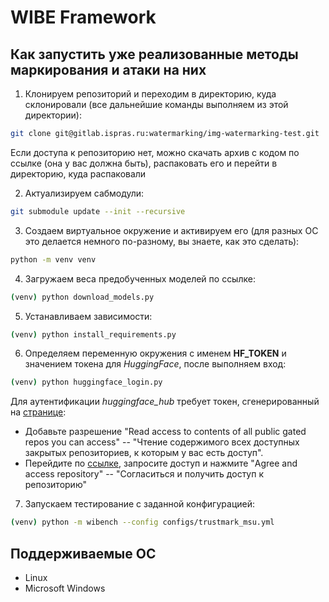 # WIBE Framework

## Как запустить уже реализованные методы маркирования и атаки на них

1. Клонируем репозиторий и переходим в директорию, куда склонировали (все дальнейшие команды выполняем из этой директории):
```bash
git clone git@gitlab.ispras.ru:watermarking/img-watermarking-test.git
```

Если доступа к репозиторию нет, можно скачать архив с кодом по ссылке (она у вас должна быть), распаковать его и перейти в директорию, куда распаковали

2. Актуализируем сабмодули:
```bash
git submodule update --init --recursive
```

3. Создаем виртуальное окружение и активируем его (для разных ОС это делается немного по-разному, вы знаете, как это сделать):
```bash
python -m venv venv
```

4. Загружаем веса предобученных моделей по ссылке:
```bash
(venv) python download_models.py
```

5. Устанавливаем зависимости:
```bash
(venv) python install_requirements.py
```

6. Определяем переменную окружения с именем **HF_TOKEN** и значением токена для *HuggingFace*, после выполняем вход:
```bash
(venv) python huggingface_login.py
```

Для аутентификации *huggingface_hub* требует токен, сгенерированный на [странице](https://huggingface.co/settings/tokens):
- Добавьте разрешение "Read access to contents of all public gated repos you can access" -- "Чтение содержимого всех доступных закрытых репозиториев, к которым у вас есть доступ".
- Перейдите по [ссылке](https://huggingface.co/black-forest-labs/FLUX.1-dev), запросите доступ и нажмите "Agree and access repository" -- "Согласиться и получить доступ к репозиторию"

7. Запускаем тестирование с заданной конфигурацией:
```bash
(venv) python -m wibench --config configs/trustmark_msu.yml
```

## Поддерживаемые ОС

- Linux
- Microsoft Windows
